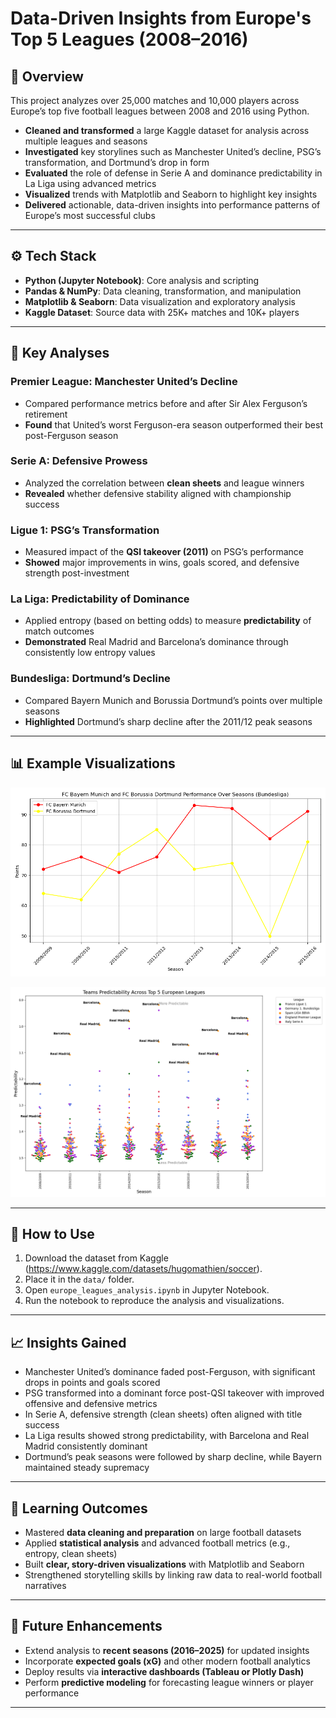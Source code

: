 # Data-Driven Insights from Europe's Top 5 Leagues (2008–2016)

## 📌 Overview  
This project analyzes over 25,000 matches and 10,000 players across Europe’s top five football leagues between 2008 and 2016 using Python.  

- **Cleaned and transformed** a large Kaggle dataset for analysis across multiple leagues and seasons  
- **Investigated** key storylines such as Manchester United’s decline, PSG’s transformation, and Dortmund’s drop in form  
- **Evaluated** the role of defense in Serie A and dominance predictability in La Liga using advanced metrics  
- **Visualized** trends with Matplotlib and Seaborn to highlight key insights  
- **Delivered** actionable, data-driven insights into performance patterns of Europe’s most successful clubs  

---

## ⚙️ Tech Stack  
- **Python (Jupyter Notebook)**: Core analysis and scripting  
- **Pandas & NumPy**: Data cleaning, transformation, and manipulation  
- **Matplotlib & Seaborn**: Data visualization and exploratory analysis  
- **Kaggle Dataset**: Source data with 25K+ matches and 10K+ players  

---

## 🔑 Key Analyses  

### Premier League: Manchester United’s Decline  
- Compared performance metrics before and after Sir Alex Ferguson’s retirement  
- **Found** that United’s worst Ferguson-era season outperformed their best post-Ferguson season  

### Serie A: Defensive Prowess  
- Analyzed the correlation between **clean sheets** and league winners  
- **Revealed** whether defensive stability aligned with championship success  

### Ligue 1: PSG’s Transformation  
- Measured impact of the **QSI takeover (2011)** on PSG’s performance  
- **Showed** major improvements in wins, goals scored, and defensive strength post-investment  

### La Liga: Predictability of Dominance  
- Applied entropy (based on betting odds) to measure **predictability** of match outcomes  
- **Demonstrated** Real Madrid and Barcelona’s dominance through consistently low entropy values  

### Bundesliga: Dortmund’s Decline  
- Compared Bayern Munich and Borussia Dortmund’s points over multiple seasons  
- **Highlighted** Dortmund’s sharp decline after the 2011/12 peak seasons  

---

## 📊 Example Visualizations  

![FC Bayern Munich and FC Borussia Dortmund Performance Over Seasons](Visuals/FC_Bayern_Munich_and_FC_Borussia_Dortmund_Performance_Over_Seasons.png)

![Teams Predictability Across Top 5 European Leagues](Visuals/Teams_Predictability_Across_Top_5_European_Leagues.png)

---

## 🚀 How to Use  
1. Download the dataset from Kaggle (https://www.kaggle.com/datasets/hugomathien/soccer).  
2. Place it in the `data/` folder.  
3. Open `europe_leagues_analysis.ipynb` in Jupyter Notebook.  
4. Run the notebook to reproduce the analysis and visualizations.  

---

## 📈 Insights Gained  
- Manchester United’s dominance faded post-Ferguson, with significant drops in points and goals scored  
- PSG transformed into a dominant force post-QSI takeover with improved offensive and defensive metrics  
- In Serie A, defensive strength (clean sheets) often aligned with title success  
- La Liga results showed strong predictability, with Barcelona and Real Madrid consistently dominant  
- Dortmund’s peak seasons were followed by sharp decline, while Bayern maintained steady supremacy  

---

## 📌 Learning Outcomes  
- Mastered **data cleaning and preparation** on large football datasets  
- Applied **statistical analysis** and advanced football metrics (e.g., entropy, clean sheets)  
- Built **clear, story-driven visualizations** with Matplotlib and Seaborn  
- Strengthened storytelling skills by linking raw data to real-world football narratives  

---

## 🔮 Future Enhancements  
- Extend analysis to **recent seasons (2016–2025)** for updated insights  
- Incorporate **expected goals (xG)** and other modern football analytics  
- Deploy results via **interactive dashboards (Tableau or Plotly Dash)**  
- Perform **predictive modeling** for forecasting league winners or player performance  

---
